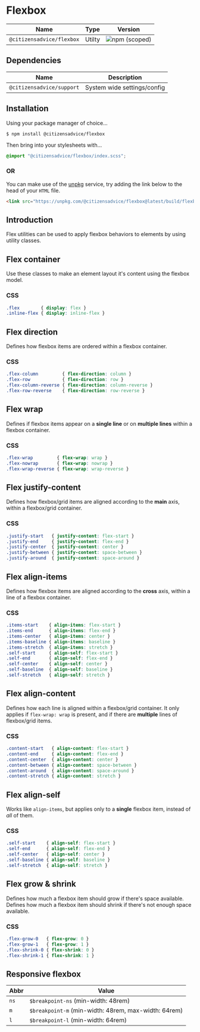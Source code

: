 # Flexbox

| Name                      | Type   | Version                                                                   |
|---------------------------|--------|---------------------------------------------------------------------------|
| `@citizensadvice/flexbox` | Utilty | ![npm (scoped)](https://img.shields.io/npm/v/@citizensadvice/flexbox.svg) |

## Dependencies

| Name                      | Description                 |
|---------------------------|-----------------------------|
| `@citizensadvice/support` | System wide settings/config |

## Installation

Using your package manager of choice...

```shell
$ npm install @citizensadvice/flexbox
```

Then bring into your stylesheets with...

```scss
@import "@citizensadvice/flexbox/index.scss";
```

### OR

You can make use of the [unpkg](https://unpkg.com) service, try adding the link below to the head of your `HTML` file.

```html
<link src="https://unpkg.com/@citizensadvice/flexbox@latest/build/flexbox.css" />
```

## Introduction

Flex utilities can be used to apply flexbox behaviors to elements by using utility classes.

## Flex container

Use these classes to make an element layout it's content using the flexbox model.

### CSS

```css
.flex        { display: flex }
.inline-flex { display: inline-flex }
```

## Flex direction

Defines how flexbox items are ordered within a flexbox container.

### CSS

```css
.flex-column         { flex-direction: column }
.flex-row            { flex-direction: row }
.flex-column-reverse { flex-direction: column-reverse }
.flex-row-reverse    { flex-direction: row-reverse }
```

## Flex wrap

Defines if flexbox items appear on a **single line** or on **multiple lines** within a flexbox container.

### CSS

```css
.flex-wrap         { flex-wrap: wrap }
.flex-nowrap       { flex-wrap: nowrap }
.flex-wrap-reverse { flex-wrap: wrap-reverse }
```

## Flex justify-content

Defines how flexbox/grid items are aligned according to the **main** axis, within a flexbox/grid container.

### CSS

```css
.justify-start   { justify-content: flex-start }
.justify-end     { justify-content: flex-end }
.justify-center  { justify-content: center }
.justify-between { justify-content: space-between }
.justify-around  { justify-content: space-around }
```

## Flex align-items

Defines how flexbox items are aligned according to the **cross** axis, within a line of a flexbox container.

### CSS

```css
.items-start    { align-items: flex-start }
.items-end      { align-items: flex-end }
.items-center   { align-items: center }
.items-baseline { align-items: baseline }
.items-stretch  { align-items: stretch }
.self-start     { align-self: flex-start }
.self-end       { align-self: flex-end }
.self-center    { align-self: center }
.self-baseline  { align-self: baseline }
.self-stretch   { align-self: stretch }
```

## Flex align-content

Defines how each line is aligned within a flexbox/grid container. It only applies if `flex-wrap: wrap` is present, and if there are **multiple** lines of flexbox/grid items.

### CSS

```css
.content-start   { align-content: flex-start }
.content-end     { align-content: flex-end }
.content-center  { align-content: center }
.content-between { align-content: space-between }
.content-around  { align-content: space-around }
.content-stretch { align-content: stretch }
```

## Flex align-self

Works like `align-items`, but applies only to a **single** flexbox item, instead of _all_ of them.

### CSS

```css
.self-start    { align-self: flex-start }
.self-end      { align-self: flex-end }
.self-center   { align-self: center }
.self-baseline { align-self: baseline }
.self-stretch  { align-self: stretch }
```

## Flex grow & shrink

Defines how much a flexbox item should grow if there's space available.
Defines how much a flexbox item should shrink if there's not enough space available.

### CSS

```css
.flex-grow-0   { flex-grow: 0 }
.flex-grow-1   { flex-grow: 1 }
.flex-shrink-0 { flex-shrink: 0 }
.flex-shrink-1 { flex-shrink: 1 }
```

## Responsive flexbox

| Abbr | Value                                                |
|------|------------------------------------------------------|
| `ns` | `$breakpoint-ns` (min-width: 48rem)                  |
| `m`  | `$breakpoint-m` (min-width: 48rem, max-width: 64rem) |
| `l`  | `$breakpoint-l` (min-width: 64rem)                   |